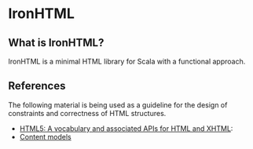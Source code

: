 # IronHTML

## What is IronHTML?

IronHTML is a minimal HTML library for Scala with a functional approach.

## References

The following material is being used as a guideline for the design of constraints and correctness of HTML structures.

* [HTML5: A vocabulary and associated APIs for HTML and XHTML](http://www.w3.org/html/wg/drafts/html/CR/):
* [Content models](http://www.w3.org/html/wg/drafts/html/CR/dom.html#content-models)
